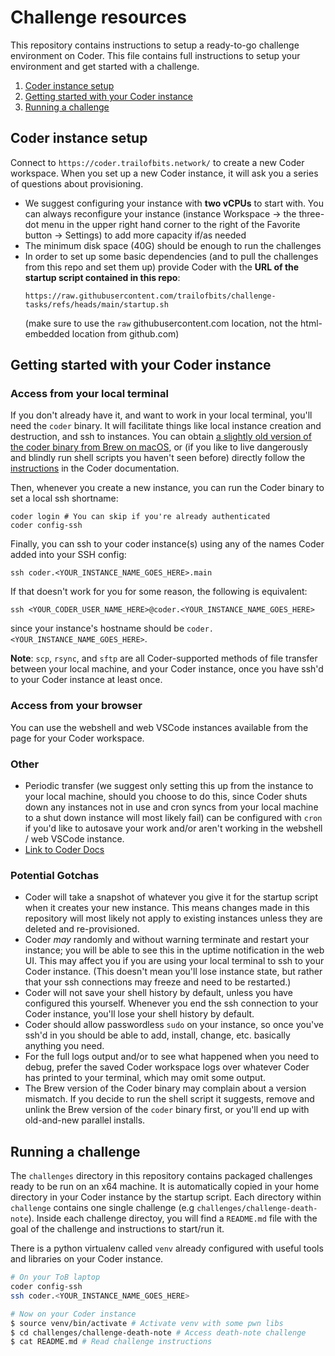 # Challenge resources

This repository contains instructions to setup a ready-to-go challenge environment on Coder.
This file contains full instructions to setup your environment and get started with a challenge.

1. [Coder instance setup](#coder-instance-setup)
2. [Getting started with your Coder instance](#getting-started-with-your-coder-instance)
3. [Running a challenge](#running-a-challenge)

## Coder instance setup
Connect to `https://coder.trailofbits.network/` to create a new Coder workspace. When you set up a new Coder instance, it will ask you a series of questions about provisioning.

- We suggest configuring your instance with **two vCPUs** to start with. You can always reconfigure your instance (instance Workspace -> the three-dot menu in the upper right hand corner to the right of the Favorite button -> Settings) to add more capacity if/as needed
- The minimum disk space (40G) should be enough to run the challenges
- In order to set up some basic dependencies (and to pull the challenges from this repo and set them up) provide Coder with the **URL of the startup script contained in this repo**:
  ```shell-script
  https://raw.githubusercontent.com/trailofbits/challenge-tasks/refs/heads/main/startup.sh
  ```
  (make sure to use the `raw` githubusercontent.com location, not the html-embedded location from github.com)

## Getting started with your Coder instance
### Access from your local terminal
If you don't already have it, and want to work in your local terminal, you'll need the `coder` binary. It will facilitate things like local instance creation and destruction, and ssh to instances. You can obtain [a slightly old version of the coder binary from Brew on macOS](https://formulae.brew.sh/formula/coder#default), or (if you like to live dangerously and blindly run shell scripts you haven't seen before) directly follow the [instructions](https://coder.com/docs/install/cli) in the Coder documentation.

Then, whenever you create a new instance, you can run the Coder binary to set a local ssh shortname:
```shell-script
coder login # You can skip if you're already authenticated
coder config-ssh
```

Finally, you can ssh to your coder instance(s) using any of the names Coder added into your SSH config:
```shell-script
ssh coder.<YOUR_INSTANCE_NAME_GOES_HERE>.main
```

If that doesn't work for you for some reason, the following is equivalent:
```shell-script
ssh <YOUR_CODER_USER_NAME_HERE>@coder.<YOUR_INSTANCE_NAME_GOES_HERE>
```
since your instance's hostname should be `coder.<YOUR_INSTANCE_NAME_GOES_HERE>`.

**Note**: `scp`, `rsync`, and `sftp` are all Coder-supported methods of file transfer between your local machine, and your Coder instance, once you have ssh'd to your Coder instance at least once.

### Access from your browser
You can use the webshell and web VSCode instances available from the page for your Coder workspace.

### Other
- Periodic transfer (we suggest only setting this up from the instance to your local machine, should you choose to do this, since Coder shuts down any instances not in use and cron syncs from your local machine to a shut down instance will most likely fail) can be configured with `cron` if you'd like to autosave your work and/or aren't working in the webshell / web VSCode instance.
- [Link to Coder Docs](https://coder.com/docs/reference/cli)



### Potential Gotchas
- Coder will take a snapshot of whatever you give it for the startup script when it creates your new instance. This means changes made in this repository will most likely not apply to existing instances unless they are deleted and re-provisioned.
- Coder *may* randomly and without warning terminate and restart your instance; you will be able to see this in the uptime notification in the web UI. This may affect you if you are using your local terminal to ssh to your Coder instance. (This doesn't mean you'll lose instance state, but rather that your ssh connections may freeze and need to be restarted.)
- Coder will not save your shell history by default, unless you have configured this yourself. Whenever you end the ssh connection to your Coder instance, you'll lose your shell history by default. 
- Coder should allow passwordless `sudo` on your instance, so once you've ssh'd in you should be able to add, install, change, etc. basically anything you need.
- For the full logs output and/or to see what happened when you need to debug, prefer the saved Coder workspace logs over whatever Coder has printed to your terminal, which may omit some output.
- The Brew version of the Coder binary may complain about a version mismatch. If you decide to run the shell script it suggests, remove and unlink the Brew version of the `coder` binary first, or you'll end up with old-and-new parallel installs.

## Running a challenge
The `challenges` directory in this repository contains packaged challenges ready to be run on an x64 machine. It is automatically copied in your home directory in your Coder instance by the startup script. Each directory within `challenge` contains one single challenge (e.g `challenges/challenge-death-note`). Inside each challenge directoy, you will find a `README.md` file with the goal of the challenge and instructions to start/run it.

There is a python virtualenv called `venv` already configured with useful tools and libraries on your Coder instance.

```bash
# On your ToB laptop
coder config-ssh
ssh coder.<YOUR_INSTANCE_NAME_GOES_HERE>

# Now on your Coder instance
$ source venv/bin/activate # Activate venv with some pwn libs 
$ cd challenges/challenge-death-note # Access death-note challenge
$ cat README.md # Read challenge instructions
```
